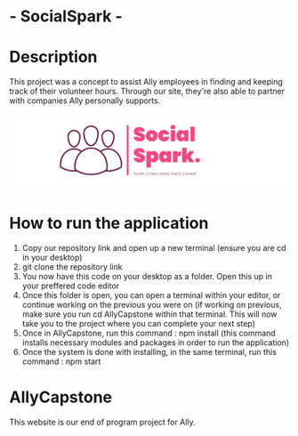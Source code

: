# - SocialSpark -

# Description

This project was a concept to assist Ally employees in finding and keeping track of their volunteer hours. Through our site, they're also able to partner with companies Ally personally supports.

![Logo](/src/images/socialspark.png)

# How to run the application

1. Copy our repository link and open up a new terminal (ensure you are cd in your desktop)
2. git clone the repository link
3. You now have this code on your desktop as a folder. Open this up in your preffered code editor
4. Once this folder is open, you can open a terminal within your editor, or continue working on the previous you were on (if working on previous, make sure you run cd AllyCapstone within that terminal. This will now take you to the project where you can complete your next step)
5. Once in AllyCapstone, run this command : npm install (this command installs necessary modules and packages in order to run the application)
6. Once the system is done with installing, in the same terminal, run this command : npm start

# AllyCapstone

This website is our end of program project for Ally.
